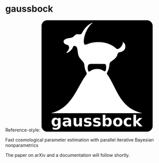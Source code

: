 # gaussbock

Reference-style: 
![logo](/logo.png?raw=true)

Fast cosmological parameter estimation with parallel iterative Bayesian nonparametrics
 
 The paper on arXiv and a documentation will follow shortly.
